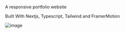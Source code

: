 A responsive portfolio website

Built With Nextjs, Typescript, Tailwind and FramerMotion

![image](https://github.com/arrovain/portfolio3/assets/127416772/ac677bc3-f17f-4dcc-9138-8b992ef7f9f8)
